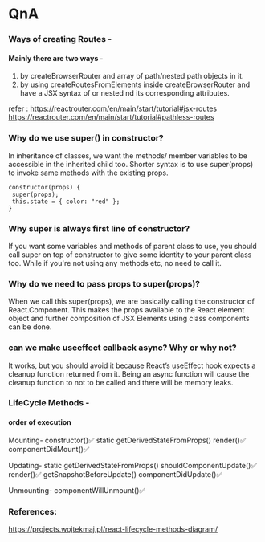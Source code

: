 # QnA

### Ways of creating Routes -

#### Mainly there are two ways -

1. by createBrowserRouter and array of path/nested path objects in it.
2. by using createRoutesFromElements inside createBrowserRouter and have a JSX syntax of <Route/> or nested <Route/> nd its corresponding attributes.

refer : https://reactrouter.com/en/main/start/tutorial#jsx-routes
https://reactrouter.com/en/main/start/tutorial#pathless-routes

### Why do we use super() in constructor?

In inheritance of classes, we want the methods/ member variables to be accessible in the inherited child too. Shorter syntax is to use super(props) to invoke same methods with the existing props.

```
constructor(props) {
 super(props);
 this.state = { color: "red" };
}
```

### Why super is always first line of constructor?

If you want some variables and methods of parent class to use, you should call super on top of constructor to give some identity to your parent class too. While if you're not using any methods etc, no need to call it.

### Why do we need to pass props to super(props)?

When we call this super(props), we are basically calling the constructor of React.Component. This makes the props available to the React element object and further composition of JSX Elements using class components can be done.

### can we make useeffect callback async? Why or why not?

It works, but you should avoid it because React’s useEffect hook expects a cleanup function returned from it. Being an async function will cause the cleanup function to not to be called and there will be memory leaks.

### LifeCycle Methods -

#### order of execution

Mounting-
constructor()✅
static getDerivedStateFromProps()
render()✅
componentDidMount()✅

Updating-
static getDerivedStateFromProps()
shouldComponentUpdate()✅
render()✅
getSnapshotBeforeUpdate()
componentDidUpdate()✅

Unmounting-
componentWillUnmount()✅

### References:

https://projects.wojtekmaj.pl/react-lifecycle-methods-diagram/
